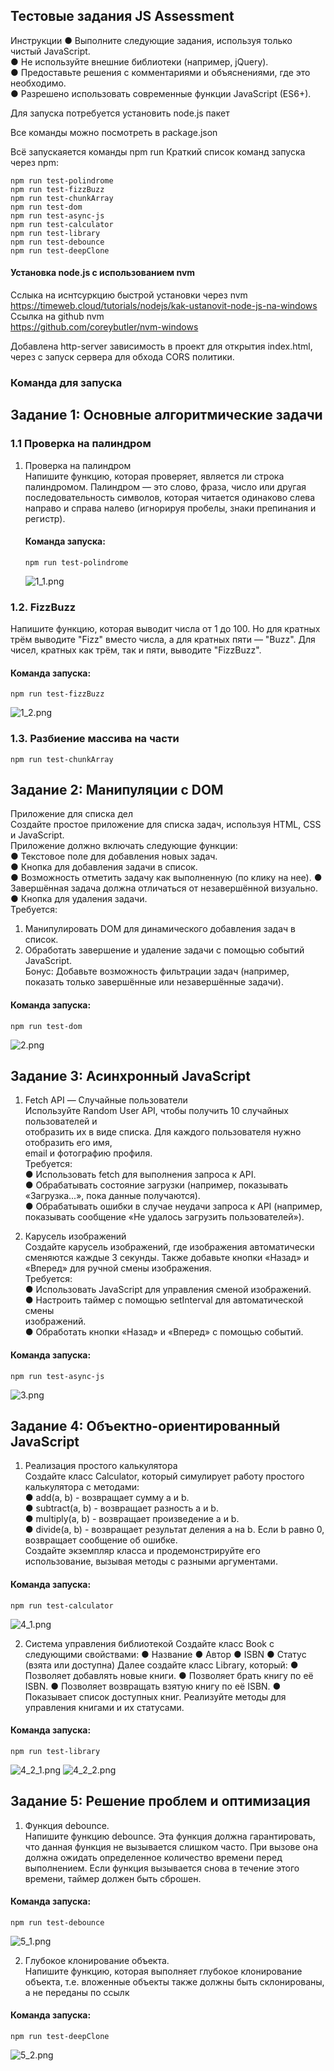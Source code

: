 ## Тестовые задания JS Assessment

Инструкции
● Выполните следующие задания, используя только чистый JavaScript.  
● Не используйте внешние библиотеки (например, jQuery).  
● Предоставьте решения с комментариями и объяснениями, где это необходимо.  
● Разрешено использовать современные функции JavaScript (ES6+).  

Для запуска потребуется установить node.js пакет  

Все команды можно посмотреть в package.json

Всё запускаяется команды npm run
Краткий список команд запуска через npm:

`npm run test-polindrome`  
`npm run test-fizzBuzz`  
`npm run test-chunkArray`  
`npm run test-dom`  
`npm run test-async-js`  
`npm run test-calculator`  
`npm run test-library`  
`npm run test-debounce`  
`npm run test-deepClone`  

#### Установка node.js с использованием nvm
Сслыка на иснтсуркцию быстрой установки через nvm  
https://timeweb.cloud/tutorials/nodejs/kak-ustanovit-node-js-na-windows  
Ссылка на github nvm  
https://github.com/coreybutler/nvm-windows

Добавлена http-server зависимость в проект для открытия index.html,  
через с запуск сервера для обхода CORS политики.



### Команда для запуска

## Задание 1: Основные алгоритмические задачи

### 1.1 Проверка на палиндром

1. Проверка на палиндром  
   Напишите функцию, которая проверяет, является ли строка палиндромом. Палиндром
   — это слово, фраза, число или другая последовательность символов, которая
   читается одинаково слева направо и справа налево (игнорируя пробелы, знаки
   препинания и регистр).  

   #### Команда запуска:
   
   `npm run test-polindrome`

   ![1_1.png](testImages/1_1.png)

### 1.2. FizzBuzz

Напишите функцию, которая выводит числа от 1 до 100. Но для кратных трём
выводите "Fizz" вместо числа, а для кратных пяти — "Buzz". Для чисел, кратных как
трём, так и пяти, выводите "FizzBuzz".

   #### Команда запуска:

   `npm run test-fizzBuzz`

![1_2.png](testImages/1_2.png)

### 1.3. Разбиение массива на части

`npm run test-chunkArray`

## Задание 2: Манипуляции с DOM

Приложение для списка дел  
   Создайте простое приложение для списка задач, используя HTML, CSS и JavaScript.  
   Приложение должно включать следующие функции:  
   ● Текстовое поле для добавления новых задач.  
   ● Кнопка для добавления задачи в список.    
   ● Возможность отметить задачу как выполненную (по клику на нее).
   ● Завершённая задача должна отличаться от незавершённой визуально.  
   ● Кнопка для удаления задачи.  
   Требуется:
1. Манипулировать DOM для динамического добавления задач в список.
2. Обработать завершение и удаление задачи с помощью событий JavaScript.  
   Бонус: Добавьте возможность фильтрации задач (например, показать только
   завершённые или незавершённые задачи).

#### Команда запуска:
`npm run test-dom`

![2.png](testImages/2.png)

## Задание 3: Асинхронный JavaScript

   1. Fetch API — Случайные пользователи  
      Используйте Random User API, чтобы получить 10 случайных пользователей и  
      отобразить их в виде списка. Для каждого пользователя нужно отобразить его имя,  
      email и фотографию профиля.  
      Требуется:  
      ● Использовать fetch для выполнения запроса к API.  
      ● Обрабатывать состояние загрузки (например, показывать «Загрузка...», пока
      данные получаются).  
      ● Обрабатывать ошибки в случае неудачи запроса к API (например, показывать
      сообщение «Не удалось загрузить пользователей»).  
   
   2. Карусель изображений  
      Создайте карусель изображений, где изображения автоматически сменяются каждые 3
      секунды. Также добавьте кнопки «Назад» и «Вперед» для ручной смены изображения.  
      Требуется:  
      ● Использовать JavaScript для управления сменой изображений.  
      ● Настроить таймер с помощью setInterval для автоматической смены  
      изображений.  
      ● Обработать кнопки «Назад» и «Вперед» с помощью событий.  

#### Команда запуска:

`npm run test-async-js`

![3.png](testImages/3.png)

## Задание 4: Объектно-ориентированный JavaScript

   1. Реализация простого калькулятора  
      Создайте класс Calculator, который симулирует работу простого калькулятора с
      методами:  
      ● add(a, b) - возвращает сумму a и b.    
      ● subtract(a, b) - возвращает разность a и b.  
      ● multiply(a, b) - возвращает произведение a и b.  
      ● divide(a, b) - возвращает результат деления a на b. Если b равно 0,  
      возвращает сообщение об ошибке.  
      Создайте экземпляр класса и продемонстрируйте его использование, вызывая методы
      с разными аргументами.

#### Команда запуска:

`npm run test-calculator`

![4_1.png](testImages/4_1.png)

   2. Система управления библиотекой
         Создайте класс Book с следующими свойствами:
         ● Название
         ● Автор
         ● ISBN
         ● Статус (взята или доступна)
         Далее создайте класс Library, который:
         ● Позволяет добавлять новые книги.
         ● Позволяет брать книгу по её ISBN.
         ● Позволяет возвращать взятую книгу по её ISBN.
         ● Показывает список доступных книг.
         Реализуйте методы для управления книгами и их статусами.

#### Команда запуска:

`npm run test-library`

![4_2_1.png](testImages/4_2_1.png)
![4_2_2.png](testImages/4_2_2.png)

## Задание 5: Решение проблем и оптимизация

   1. Функция debounce.  
      Напишите функцию debounce. Эта функция должна гарантировать, что данная
      функция не вызывается слишком часто. При вызове она должна ожидать
      определенное количество времени перед выполнением. Если функция вызывается
      снова в течение этого времени, таймер должен быть сброшен.

#### Команда запуска:

`npm run test-debounce`

![5_1.png](testImages/5_1.png)

   2. Глубокое клонирование объекта.  
      Напишите функцию, которая выполняет глубокое клонирование объекта, т.е.
      вложенные объекты также должны быть склонированы, а не переданы по ссылк

#### Команда запуска:

`npm run test-deepClone`

![5_2.png](testImages/5_2.png)
